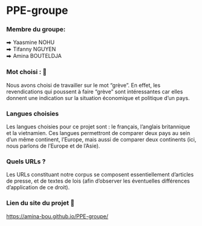 # PPE-groupe

### Membre du groupe: 
⮕ Yaasmine NOHU   
⮕ Tifanny NGUYEN  
⮕ Amina BOUTELDJA

### Mot choisi : 🧐
Nous avons choisi de travailler sur le mot “grève”. En effet, les revendications qui poussent à faire “grève” sont intéressantes car elles donnent une indication sur la situation économique et politique d’un pays.

### Langues choisies
Les langues choisies pour ce projet sont : le français, l’anglais britannique et la vietnamien. 
Ces langues permettront de comparer deux pays au sein d’un même continent, l’Europe, mais aussi de comparer deux continents (ici, nous parlons de l’Europe et de l’Asie). 

### Quels URLs ? 
Les URLs constituant notre corpus se composent essentiellement d’articles de presse, et de textes de lois (afin d’observer les éventuelles différences d’application de ce droit). 

### Lien du site du projet 💃 
https://amina-bou.github.io/PPE-groupe/

